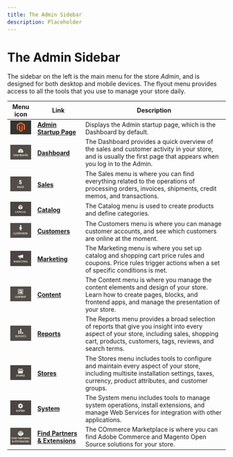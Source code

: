 ```yaml
---
title: The Admin Sidebar
description: Placeholder
---
```

# The Admin Sidebar

The sidebar on the left is the main menu for the store _Admin_, and is designed for both desktop and mobile devices. The flyout menu provides access to all the tools that you use to manage your store daily.

| Menu icon | Link | Description |
| --------- | ---- | ----------- |
| ![Admin sidebar icon](./assets/icon-admin-sidebar-magento.png) | **[Admin Startup Page](https://docs.magento.com/user-guide/configuration/advanced/admin.html)** | Displays the Admin startup page, which is the Dashboard by default. |
| ![Dashboard menu](./assets/icon-admin-sidebar-dashboard.png) | **[Dashboard](admin-dashboard.md)** | The Dashboard provides a quick overview of the sales and customer activity in your store, and is usually the first page that appears when you log in to the Admin. |
| ![Sales menu](./assets/icon-admin-sidebar-sales.png) | **[Sales](https://docs.magento.com/user-guide/sales/sales-menu.html)** | The Sales menu is where you can find everything related to the operations of processing orders, invoices, shipments, credit memos, and transactions. |
| ![Catalog menu](./assets/icon-admin-sidebar-catalog.png) | **[Catalog](https://docs.magento.com/user-guide/catalog/catalog-menu.html)** | The Catalog menu is used to create products and define categories. |
| ![Customers menu](./assets/icon-admin-sidebar-customers.png) | **[Customers](https://docs.magento.com/user-guide/customers/customers-menu.html)** | The Customers menu is where you can manage customer accounts, and see which customers are online at the moment. |
| ![Marketing menu](./assets/icon-admin-sidebar-marketing.png) | **[Marketing](https://docs.magento.com/user-guide/marketing/marketing-menu.html)** | The Marketing menu is where you set up catalog and shopping cart price rules and coupons. Price rules trigger actions when a set of specific conditions is met. |
| ![Content menu](./assets/icon-admin-sidebar-content.png) | **[Content](https://docs.magento.com/user-guide/cms/content-menu.html)** | The Content menu is where you manage the content elements and design of your store. Learn how to create pages, blocks, and frontend apps, and manage the presentation of your store. |
| ![Reports menu](./assets/icon-admin-sidebar-reports.png) | **[Reports](reports-menu.md)** | The Reports menu provides a broad selection of reports that give you insight into every aspect of your store, including sales, shopping cart, products, customers, tags, reviews, and search terms. |
| ![Stores menu](./assets/icon-admin-sidebar-stores.png) | **[Stores](https://docs.magento.com/user-guide/stores/stores.html)** | The Stores menu includes tools to configure and maintain every aspect of your store, including multisite installation settings, taxes, currency, product attributes, and customer groups. |
| ![System menu](./assets/icon-admin-sidebar-system.png) | **[System](https://docs.magento.com/user-guide/system/system.html)** | The System menu includes tools to manage system operations, install extensions, and manage Web Services for integration with other applications. |
| ![Find Extensions](./assets/icon-admin-sidebar-extensions.png) | **[Find Partners & Extensions](commerce-marketplace.md)** | The COmmerce Marketplace is where you can find Adobe Commerce and Magento Open Source solutions for your store. |
